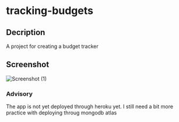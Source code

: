 # tracking-budgets

## Decription

A project for creating a budget tracker

## Screenshot

![Screenshot (1)](https://user-images.githubusercontent.com/88640007/152455446-cc00042c-76eb-4659-8784-65045fb0067b.png)

### Advisory

The app is not yet deployed through heroku yet. I still need a bit more practice with deploying throug mongodb atlas
